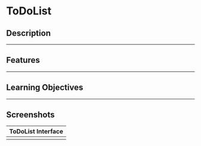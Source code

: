 # **ToDoList**

## **Description** 


---

## **Features**  


---

## **Learning Objectives**  


---
## **Screenshots**  
| **ToDoList Interface** |  
|---------------------------| 
| |
